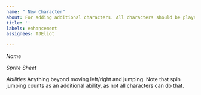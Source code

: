 ```yaml
---
name: " New Character"
about: For adding additional characters. All characters should be playable
title: ''
labels: enhancement
assignees: TJEliot

---
```


*Name*

*Sprite Sheet*

*Abilities*
Anything beyond moving left/right and jumping. Note that spin jumping counts as an additional ability, as not all characters can do that.
